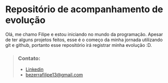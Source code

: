 # Repositório de acompanhamento de evolução

Olá, me chamo Filipe e estou iniciando no mundo da programação. Apesar de ter alguns projetos feitos, esse é o começo da minha jornada utilizando git e github, portanto esse repositório irá registrar minha evolução :D.


>  ### Contato:
>
> - [Linkedin](https://www.linkedin.com/in/filipe-bezerra-9a6baa267/)
> - bezerrafilipe13@gmail.com

